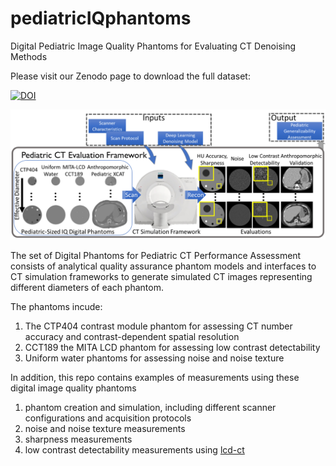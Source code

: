 # pediatricIQphantoms

Digital Pediatric Image Quality Phantoms for Evaluating CT Denoising Methods

Please visit our Zenodo page to download the full dataset:

[![DOI](https://zenodo.org/badge/DOI/10.5281/zenodo.10064036.svg)](https://doi.org/10.5281/zenodo.10064036)

![pediatricIQphantoms summary image](ped_dl_eval_tool.png)

The set of Digital Phantoms for Pediatric CT Performance Assessment consists of analytical quality assurance phantom models and interfaces to CT simulation frameworks to generate simulated CT images representing different diameters of each phantom.

The phantoms incude:

1. The CTP404 contrast module phantom for assessing CT number accuracy and contrast-dependent spatial resolution
2. CCT189 the MITA LCD phantom for assessing low contrast detectability
3. Uniform water phantoms for assessing noise and noise texture

In addition, this repo contains examples of measurements using these digital image quality phantoms

1. phantom creation and simulation, including different scanner configurations and acquisition protocols
2. noise and noise texture measurements
3. sharpness measurements
4. low contrast detectability measurements using [lcd-ct](https://github.com/DIDSR/LCD_CT)